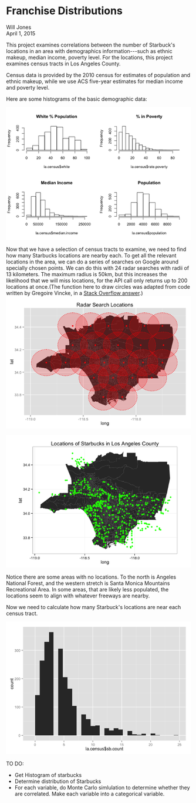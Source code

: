 # Franchise Distributions
Will Jones  
April 1, 2015  



This project examines correlations between the number of Starbuck's locations
in an area with demographics information---such as ethnic makeup, median income,
poverty level. For the locations, this project examines census tracts in Los
Angeles County.

Census data is provided by the 2010 census for estimates of population and
ethnic makeup, while we use ACS five-year estimates for median income and
poverty level.



Here are some histograms of the basic demographic data:

![](Analysis_files/figure-html/unnamed-chunk-3-1.png) 







Now that we have a selection of census tracts to examine, we need to find how
many Starbucks locations are nearby each. To get all the relevant locations in
the area, we can do a series of searches on Google around specially chosen
points. We can do this with 24 radar searches with radii of 13 kilometers. The
maximum radius is 50km, but this increases the likelihood that we will miss
locations, for the API call only returns up to 200 locations at once.(The
function here to draw circles was adapted from code written by
Gregoire Vincke, in a 
[Stack Overflow answer](http://stackoverflow.com/a/29133886/4645559).)
![](Analysis_files/figure-html/unnamed-chunk-5-1.png) 



![](Analysis_files/figure-html/unnamed-chunk-6-1.png) 

Notice there are some areas with no locations. To the north is Angeles National
Forest, and the western stretch is Santa Monica Mountains Recreational Area. In
some areas, that are likely less populated, the locations seem to align with
whatever freeways are nearby.

Now we need to calculate how many Starbuck's locations are near each census
tract.

![](Analysis_files/figure-html/unnamed-chunk-7-1.png) 

TO DO:

* Get Histogram of starbucks
* Determine distribution of Starbucks
* For each variable, do Monte Carlo simlulation to determine whether they are
  correlated. Make each variable into a categorical variable.




